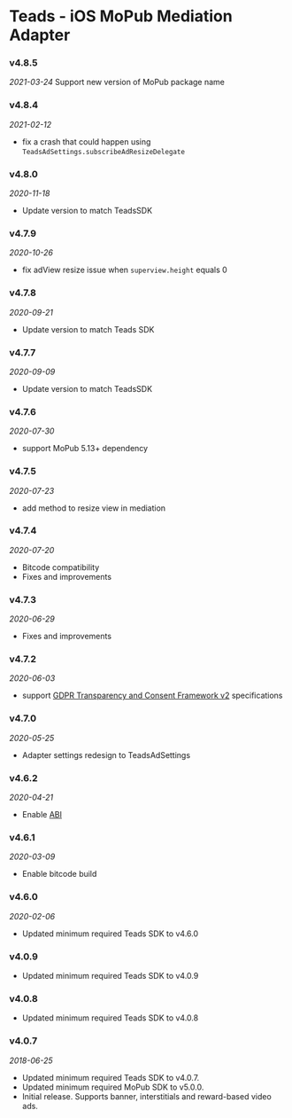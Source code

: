 # Teads - iOS MoPub Mediation Adapter

### v4.8.5
_2021-03-24_
Support new version of MoPub package name

### v4.8.4
_2021-02-12_
- fix a crash that could happen using `TeadsAdSettings.subscribeAdResizeDelegate`

### v4.8.0
_2020-11-18_
- Update version to match TeadsSDK

### v4.7.9
_2020-10-26_
- fix adView resize issue when `superview.height` equals 0

### v4.7.8
_2020-09-21_
 - Update version to match Teads SDK

### v4.7.7
_2020-09-09_
- Update version to match TeadsSDK

### v4.7.6
_2020-07-30_
- support MoPub 5.13+ dependency

### v4.7.5
_2020-07-23_
- add method to resize view in mediation

### v4.7.4
_2020-07-20_
- Bitcode compatibility
- Fixes and improvements

### v4.7.3
_2020-06-29_
- Fixes and improvements

### v4.7.2
_2020-06-03_
- support [GDPR Transparency and Consent Framework v2](https://github.com/InteractiveAdvertisingBureau/GDPR-Transparency-and-Consent-Framework/blob/master/TCFv2/IAB%20Tech%20Lab%20-%20CMP%20API%20v2.md) specifications

### v4.7.0
_2020-05-25_
- Adapter settings redesign to TeadsAdSettings

### v4.6.2
_2020-04-21_
- Enable [ABI](https://swift.org/blog/abi-stability-and-more/)

### v4.6.1
_2020-03-09_
- Enable bitcode build

### v4.6.0
_2020-02-06_
- Updated minimum required Teads SDK to v4.6.0

### v4.0.9
- Updated minimum required Teads SDK to v4.0.9

### v4.0.8
- Updated minimum required Teads SDK to v4.0.8

### v4.0.7
_2018-06-25_
- Updated minimum required Teads SDK to v4.0.7.
- Updated minimum required MoPub SDK to v5.0.0.
- Initial release. Supports banner, interstitials and reward-based video ads.
